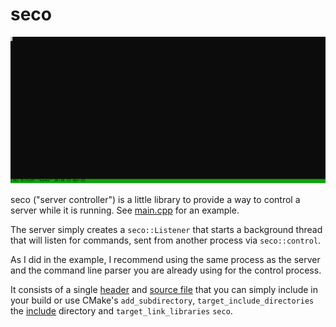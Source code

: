 # seco

![Example](./docs/rec.svg)

seco ("server controller") is a little library to provide a way to control a server while it is running.
See [main.cpp](src/main.cpp) for an example.

The server simply creates a `seco::Listener` that starts a background thread that will listen for commands, sent from another process via `seco::control`.

As I did in the example, I recommend using the same process as the server and the command line parser you are already using for the control process.

It consists of a single [header](include/seco.hpp) and [source file](src/seco.cpp) that you can simply include in your build or use CMake's `add_subdirectory`, `target_include_directories` the [include](include) directory and `target_link_libraries` `seco`.
